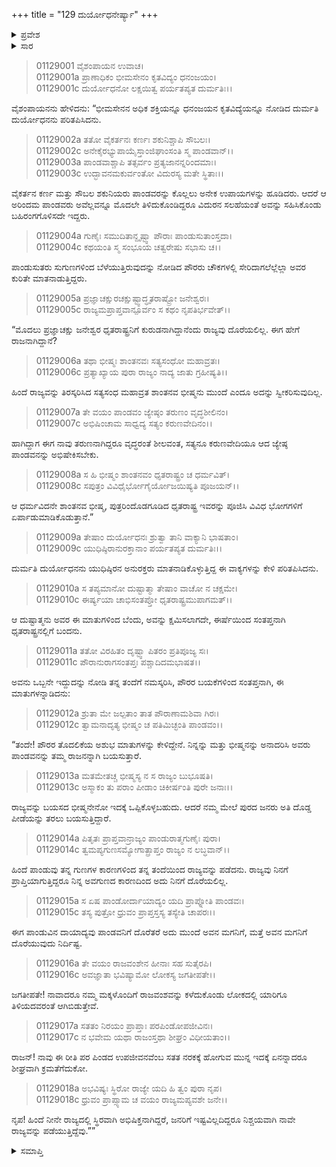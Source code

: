 +++
title = "129 ದುರ್ಯೋಧನೇರ್ಷ್ಯಾ"
+++

<details><summary>ಪ್ರವೇಶ</summary>


।।   ಓಂ ಓಂ ನಮೋ ನಾರಾಯಣಾಯ।।   ಶ್ರೀ ವೇದವ್ಯಾಸಾಯ ನಮಃ ।।

ಶ್ರೀ ಕೃಷ್ಣದ್ವೈಪಾಯನ ವೇದವ್ಯಾಸ ವಿರಚಿತ  

**ಶ್ರೀ ಮಹಾಭಾರತ**

**ಆದಿ ಪರ್ವ**

**ಜತುಗೃಹದಾಹ ಪರ್ವ**

**ಅಧ್ಯಾಯ 129**

</details>


<details><summary>ಸಾರ</summary>

ಪಾಂಡವರನ್ನು ಕೊಲ್ಲಲು ಕೌರವರ ಹಲವು ಉಪಾಯಗಳು; ಪಾಂಡುಸುತರ ಜನಪ್ರಿಯತೆಯನ್ನು ನೋಡಿ ದುರ್ಯೋಧನನು ಪರಿತಪಿಸಿದುದು (1-10). ತಾವು ಪರಪಿಂಡದ ಜೀವನಕ್ಕೆ ಹೋಗುವ ಮುನ್ನ ಏನನ್ನಾದರೂ ಮಾಡಬೇಕೆಂದು ದುರ್ಯೋಧನನು ಏಕಾಂತದಲ್ಲಿ ಧೃತರಾಷ್ಟ್ರನಿಗೆ ಹೇಳುವುದು (11-18).

</details>


> 01129001 ವೈಶಂಪಾಯನ ಉವಾಚ।  
01129001a ಪ್ರಾಣಾಧಿಕಂ ಭೀಮಸೇನಂ ಕೃತವಿದ್ಯಂ ಧನಂಜಯಂ।  
01129001c ದುರ್ಯೋಧನೋ ಲಕ್ಷಯಿತ್ವ ಪರ್ಯತಪ್ಯತ ದುರ್ಮತಿಃ।।

ವೈಶಂಪಾಯನನು ಹೇಳಿದನು: “ಭೀಮಸೇನನ ಅಧಿಕ ಶಕ್ತಿಯನ್ನೂ ಧನಂಜಯನ ಕೃತವಿದ್ಯೆಯನ್ನೂ ನೋಡಿದ ದುರ್ಮತಿ ದುರ್ಯೋಧನನು ಪರಿತಪಿಸಿದನು.

> 01129002a ತತೋ ವೈಕರ್ತನಃ ಕರ್ಣಃ ಶಕುನಿಶ್ಚಾಪಿ ಸೌಬಲಃ।  
01129002c ಅನೇಕೈರಭ್ಯುಪಾಯೈಸ್ತಾಂಜಿಘಾಂಸಂತಿ ಸ್ಮ ಪಾಂಡವಾನ್।।  
01129003a ಪಾಂಡವಾಶ್ಚಾಪಿ ತತ್ಸರ್ವಂ ಪ್ರತ್ಯಜಾನನ್ನರಿಂದಮಾಃ।  
01129003c ಉದ್ಭಾವನಮಕುರ್ವಂತೋ ವಿದುರಸ್ಯ ಮತೇ ಸ್ಥಿತಾಃ।।

ವೈಕರ್ತನ ಕರ್ಣ ಮತ್ತು ಸೌಬಲ ಶಕುನಿಯರು ಪಾಂಡವರನ್ನು ಕೊಲ್ಲಲು ಅನೇಕ ಉಪಾಯಗಳನ್ನು ಹೂಡಿದರು. ಆದರೆ ಆ ಅರಿಂದಮ ಪಾಂಡವರು ಅವೆಲ್ಲವನ್ನೂ ಮೊದಲೇ ತಿಳಿದುಕೊಂಡಿದ್ದರೂ ವಿದುರನ ಸಲಹೆಯಂತೆ ಅವನ್ನು ಸಹಿಸಿಕೊಂಡು ಬಹಿರಂಗಗೊಳಿಸದೇ ಇದ್ದರು.

> 01129004a ಗುಣೈಃ ಸಮುದಿತಾನ್ದೃಷ್ಟ್ವಾ ಪೌರಾಃ ಪಾಂಡುಸುತಾಂಸ್ತದಾ।   
01129004c ಕಥಯಂತಿ ಸ್ಮ ಸಂಭೂಯ ಚತ್ವರೇಷು ಸಭಾಸು ಚ।।

ಪಾಂಡುಸುತರು ಸುಗುಣಗಳಿಂದ ಬೆಳೆಯುತ್ತಿರುವುದನ್ನು ನೋಡಿದ ಪೌರರು ಚೌಕಗಳಲ್ಲಿ ಸೇರಿದಾಗಲೆಲ್ಲೆಲ್ಲಾ ಅವರ ಕುರಿತೇ ಮಾತನಾಡುತ್ತಿದ್ದರು.

> 01129005a ಪ್ರಜ್ಞಾಚಕ್ಷುರಚಕ್ಷುಷ್ಟ್ವಾದ್ಧೃತರಾಷ್ಟ್ರೋ ಜನೇಶ್ವರಃ।  
01129005c ರಾಜ್ಯಮಪ್ರಾಪ್ತವಾನ್ಪೂರ್ವಂ ಸ ಕಥಂ ನೃಪತಿರ್ಭವೇತ್।।

“ಮೊದಲು ಪ್ರಜ್ಞಾಚಕ್ಷು ಜನೇಶ್ವರ ಧೃತರಾಷ್ಟ್ರನಿಗೆ ಕುರುಡನಾಗಿದ್ದಾನೆಂದು ರಾಜ್ಯವು ದೊರೆಯಲಿಲ್ಲ. ಈಗ ಹೇಗೆ ರಾಜನಾಗಿದ್ದಾನೆ?

> 01129006a ತಥಾ ಭೀಷ್ಮಃ ಶಾಂತನವಃ ಸತ್ಯಸಂಧೋ ಮಹಾವ್ರತಃ।  
01129006c ಪ್ರತ್ಯಾಖ್ಯಾಯ ಪುರಾ ರಾಜ್ಯಂ ನಾದ್ಯ ಜಾತು ಗ್ರಹೀಷ್ಯತಿ।।

ಹಿಂದೆ ರಾಜ್ಯವನ್ನು ತಿರಸ್ಕರಿಸಿದ ಸತ್ಯಸಂಧ ಮಹಾವ್ರತ ಶಾಂತನವ ಭೀಷ್ಮನು ಮುಂದೆ ಎಂದೂ ಅದನ್ನು ಸ್ವೀಕರಿಸುವುದಿಲ್ಲ.

> 01129007a ತೇ ವಯಂ ಪಾಂಡವಂ ಜ್ಯೇಷ್ಠಂ ತರುಣಂ ವೃದ್ಧಶೀಲಿನಂ।  
01129007c ಅಭಿಷಿಂಚಾಮ ಸಾಧ್ವದ್ಯ ಸತ್ಯಂ ಕರುಣವೇದಿನಂ।।

ಹಾಗಿದ್ದಾಗ ಈಗ ನಾವು ತರುಣನಾಗಿದ್ದರೂ ವೃದ್ಧರಂತೆ ಶೀಲವಂತ, ಸತ್ಯನೂ ಕರುಣವೇದಿಯೂ ಆದ ಜ್ಯೇಷ್ಠ ಪಾಂಡವನನ್ನು ಅಭಿಷೇಕಿಸಬೇಕು.

> 01129008a ಸ ಹಿ ಭೀಷ್ಮಂ ಶಾಂತನವಂ ಧೃತರಾಷ್ಟ್ರಂ ಚ ಧರ್ಮವಿತ್।  
01129008c ಸಪುತ್ರಂ ವಿವಿಧೈರ್ಭೋಗೈರ್ಯೋಜಯಿಷ್ಯತಿ ಪೂಜಯನ್।।

ಆ ಧರ್ಮವಿದನೇ ಶಾಂತನವ ಭೀಷ್ಮ, ಪುತ್ರರಿಂದೊಡಗೂಡಿದ ಧೃತರಾಷ್ಟ್ರ ಇವರನ್ನು ಪೂಜಿಸಿ ವಿವಿಧ ಭೋಗಗಳಿಗೆ ಏರ್ಪಾಡುಮಾಡಿಕೊಡುತ್ತಾನೆ.”

> 01129009a ತೇಷಾಂ ದುರ್ಯೋಧನಃ ಶ್ರುತ್ವಾ ತಾನಿ ವಾಕ್ಯಾನಿ ಭಾಷತಾಂ।  
01129009c ಯುಧಿಷ್ಠಿರಾನುರಕ್ತಾನಾಂ ಪರ್ಯತಪ್ಯತ ದುರ್ಮತಿಃ।।

ದುರ್ಮತಿ ದುರ್ಯೋಧನನು ಯುಧಿಷ್ಠಿರನ ಅನುರಕ್ತರು ಮಾತನಾಡಿಕೊಳ್ಳುತ್ತಿದ್ದ ಈ ವಾಕ್ಯಗಳನ್ನು ಕೇಳಿ ಪರಿತಪಿಸಿದನು.

> 01129010a ಸ ತಪ್ಯಮಾನೋ ದುಷ್ಟಾತ್ಮಾ ತೇಷಾಂ ವಾಚೋ ನ ಚಕ್ಷಮೇ।  
01129010c ಈರ್ಷ್ಯಯಾ ಚಾಭಿಸಂತಪ್ತೋ ಧೃತರಾಷ್ಟ್ರಮುಪಾಗಮತ್।।

ಆ ದುಷ್ಟಾತ್ಮನು ಅವರ ಈ ಮಾತುಗಳಿಂದ ಬೆಂದು, ಅವನ್ನು ಕ್ಷಮಿಸಲಾಗದೇ, ಈರ್ಷೆಯಿಂದ ಸಂತಪ್ತನಾಗಿ ಧೃತರಾಷ್ಟ್ರನಲ್ಲಿಗೆ ಬಂದನು.

> 01129011a ತತೋ ವಿರಹಿತಂ ದೃಷ್ಟ್ವಾ ಪಿತರಂ ಪ್ರತಿಪೂಜ್ಯ ಸಃ।  
01129011c ಪೌರಾನುರಾಗಸಂತಪ್ತಃ ಪಶ್ಚಾದಿದಮಭಾಷತ।।

ಅವನು ಒಬ್ಬನೇ ಇದ್ದುದನ್ನು ನೋಡಿ ತನ್ನ ತಂದೆಗೆ ನಮಸ್ಕರಿಸಿ, ಪೌರರ ಬಯಕೆಗಳಿಂದ ಸಂತಪ್ತನಾಗಿ, ಈ ಮಾತುಗಳನ್ನಾಡಿದನು:

> 01129012a ಶ್ರುತಾ ಮೇ ಜಲ್ಪತಾಂ ತಾತ ಪೌರಾಣಾಮಶಿವಾ ಗಿರಃ।  
01129012c ತ್ವಾಮನಾದೃತ್ಯ ಭೀಷ್ಮಂ ಚ ಪತಿಮಿಚ್ಛಂತಿ ಪಾಂಡವಂ।।

“ತಂದೇ! ಪೌರರ ತೊದಲಿಕೆಯ ಅಶುಭ ಮಾತುಗಳನ್ನು ಕೇಳಿದ್ದೇನೆ. ನಿನ್ನನ್ನು ಮತ್ತು ಭೀಷ್ಮನನ್ನು ಅನಾದರಿಸಿ ಅವರು ಪಾಂಡವನನ್ನು ತಮ್ಮ ರಾಜನನ್ನಾಗಿ ಬಯಸುತ್ತಾರೆ.

> 01129013a ಮತಮೇತಚ್ಚ ಭೀಷ್ಮಸ್ಯ ನ ಸ ರಾಜ್ಯಂ ಬುಭೂಷತಿ।  
01129013c ಅಸ್ಮಾಕಂ ತು ಪರಾಂ ಪೀಡಾಂ ಚಿಕೀರ್ಷಂತಿ ಪುರೇ ಜನಾಃ।।

ರಾಜ್ಯವನ್ನು ಬಯಸದ ಭೀಷ್ಮನೇನೋ ಇದಕ್ಕೆ ಒಪ್ಪಿಕೊಳ್ಳಬಹುದು. ಆದರೆ ನಮ್ಮ ಮೇಲೆ ಪುರದ ಜನರು ಅತಿ ದೊಡ್ಡ ಪೀಡೆಯನ್ನು ತರಲು ಬಯಸುತ್ತಿದ್ದಾರೆ.

> 01129014a ಪಿತೃತಃ ಪ್ರಾಪ್ತವಾನ್ರಾಜ್ಯಂ ಪಾಂಡುರಾತ್ಮಗುಣೈಃ ಪುರಾ।  
01129014c ತ್ವಮಪ್ಯಗುಣಸಮ್ಯೋಗಾತ್ಪ್ರಾಪ್ತಂ ರಾಜ್ಯಂ ನ ಲಬ್ಧವಾನ್।।

ಹಿಂದೆ ಪಾಂಡುವು ತನ್ನ ಗುಣಗಳ ಕಾರಣಗಳಿಂದ ತನ್ನ ತಂದೆಯಿಂದ ರಾಜ್ಯವನ್ನು ಪಡೆದನು. ರಾಜ್ಯವು ನಿನಗೆ ಪ್ರಾಪ್ತಿಯಾಗುತ್ತಿದ್ದರೂ ನಿನ್ನ ಅವಗುಣದ ಕಾರಣದಿಂದ ಅದು ನಿನಗೆ ದೊರೆಯಲಿಲ್ಲ.

> 01129015a ಸ ಏಷ ಪಾಂಡೋರ್ದಾಯಾದ್ಯಂ ಯದಿ ಪ್ರಾಪ್ನೋತಿ ಪಾಂಡವಃ।   
01129015c ತಸ್ಯ ಪುತ್ರೋ ಧ್ರುವಂ ಪ್ರಾಪ್ತಸ್ತಸ್ಯ ತಸ್ಯೇತಿ ಚಾಪರಃ।।

ಈಗ ಪಾಂಡುವಿನ ದಾಯಾದ್ಯವು ಪಾಂಡವನಿಗೆ ದೊರೆತರೆ ಅದು ಮುಂದೆ ಅವನ ಮಗನಿಗೆ, ಮತ್ತೆ ಅವನ ಮಗನಿಗೆ ದೊರೆಯುವುದು ನಿರ್ದಿಷ್ಟ.

> 01129016a ತೇ ವಯಂ ರಾಜವಂಶೇನ ಹೀನಾಃ ಸಹ ಸುತೈರಪಿ।  
01129016c ಅವಜ್ಞಾತಾ ಭವಿಷ್ಯಾಮೋ ಲೋಕಸ್ಯ ಜಗತೀಪತೇ।।

ಜಗತೀಪತೇ! ನಾವಾದರೂ ನಮ್ಮ ಮಕ್ಕಳೊಂದಿಗೆ ರಾಜವಂಶವನ್ನು ಕಳೆದುಕೊಂಡು ಲೋಕದಲ್ಲಿ ಯಾರಿಗೂ ತಿಳಿಯದವರಂತೆ ಆಗಿಬಿಡುತ್ತೇವೆ.

> 01129017a ಸತತಂ ನಿರಯಂ ಪ್ರಾಪ್ತಾಃ ಪರಪಿಂಡೋಪಜೀವಿನಃ।  
01129017c ನ ಭವೇಮ ಯಥಾ ರಾಜಂಸ್ತಥಾ ಶೀಘ್ರಂ ವಿಧೀಯತಾಂ।।

ರಾಜನ್! ನಾವು ಈ ರೀತಿ ಪರ ಪಿಂಡದ ಉಪಜೀವನವೆಂಬ ಸತತ ನರಕಕ್ಕೆ ಹೋಗುವ ಮುನ್ನ ಇದಕ್ಕೆ ಏನನ್ನಾದರೂ ಶೀಘ್ರವಾಗಿ ಕ್ರಮತೆಗೆದುಕೋ.

> 01129018a ಅಭವಿಷ್ಯಃ ಸ್ಥಿರೋ ರಾಜ್ಯೇ ಯದಿ ಹಿ ತ್ವಂ ಪುರಾ ನೃಪ।  
01129018c ಧ್ರುವಂ ಪ್ರಾಪ್ಸ್ಯಾಮ ಚ ವಯಂ ರಾಜ್ಯಮಪ್ಯವಶೇ ಜನೇ।।

ನೃಪ! ಹಿಂದೆ ನೀನೇ ರಾಜ್ಯದಲ್ಲಿ ಸ್ಥಿರವಾಗಿ ಅಭಿಷಿಕ್ತನಾಗಿದ್ದರೆ, ಜನರಿಗೆ ಇಷ್ಟವಿಲ್ಲದಿದ್ದರೂ ನಿಶ್ಚಯವಾಗಿ ನಾವೇ ರಾಜ್ಯವನ್ನು ಪಡೆಯುತ್ತಿದ್ದೆವು.””



<details><summary>ಸಮಾಪ್ತಿ</summary>

ಇತಿ ಶ್ರೀ ಮಹಾಭಾರತೇ ಆದಿಪರ್ವಣಿ ಜತುಗೃಹದಾಹಪರ್ವಣಿ ದುರ್ಯೋಧನೇರ್ಷ್ಯಾಯಾಂ ಊನತ್ರಿಂಶದಧಿಕಶತತಮೋಽಧ್ಯಾಯಃ।।  
ಇದು ಶ್ರೀ ಮಹಾಭಾರತದಲ್ಲಿ ಆದಿಪರ್ವದಲ್ಲಿ ಜತುಗೃಹದಾಹ ಪರ್ವದಲ್ಲಿ ದುರ್ಯೋಧನೇರ್ಷ್ಯಾಯಾಂ ನೂರಾಇಪ್ಪತ್ತೊಂಭತ್ತನೆಯ ಅಧ್ಯಾಯವು.

</details>

